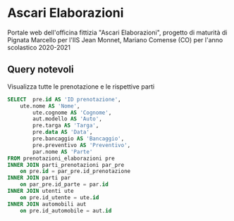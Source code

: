# Ascari Elaborazioni
Portale web dell'officina fittizia "Ascari Elaborazioni", progetto di maturità di Pignata Marcello per l'IIS Jean Monnet, Mariano Comense (CO) per l'anno scolastico 2020-2021

## Query notevoli

Visualizza tutte le prenotazione e le rispettive parti
```sql
SELECT 	pre.id AS 'ID prenotazione',
	ute.nome AS 'Nome',
        ute.cognome AS 'Cognome',
        aut.modello AS 'Auto',
        pre.targa AS 'Targa',
        pre.data AS 'Data',
        pre.bancaggio AS 'Bancaggio',
        pre.preventivo AS 'Preventivo',
        par.nome AS 'Parte'
FROM prenotazioni_elaborazioni pre
INNER JOIN parti_prenotazioni par_pre
    on pre.id = par_pre.id_prenotazione
INNER JOIN parti par
    on par_pre.id_parte = par.id
INNER JOIN utenti ute
    on pre.id_utente = ute.id
INNER JOIN automobili aut
    on pre.id_automobile = aut.id
```
